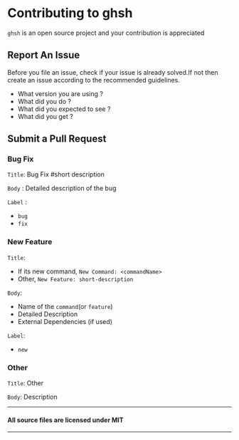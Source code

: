 # Contributing to ghsh

`ghsh` is an open source project and your contribution is appreciated


## Report An Issue
Before you file an issue, check if your issue is already solved.If not then create an issue according to the recommended guidelines.

* What version you are using ?
* What did you do ?
* What did you expected to see ?
* What did you get ?

## Submit a Pull Request

### Bug Fix

`Title`: Bug Fix #short description 

`Body` : Detailed description of the bug

`Label` : 
* `bug`
* `fix`

### New Feature

`Title`:
* If its new command, `New Command: <commandName>`
* Other, `New Feature: short-description`

`Body`: 
* Name of the `command`(or `feature`)
* Detailed Description
* External Dependencies (if used)

`Label`:
* `new`

### Other

`Title`: Other

`Body`: Description

---

#### **All source files are licensed under MIT**

***